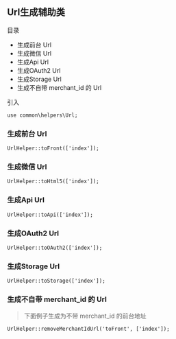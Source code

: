 ## Url生成辅助类

目录

- 生成前台 Url
- 生成微信 Url
- 生成Api Url
- 生成OAuth2 Url
- 生成Storage Url
- 生成不自带 merchant_id 的 Url

引入

```
use common\helpers\Url;
```

### 生成前台 Url

```
UrlHelper::toFront(['index']);
```

### 生成微信 Url

```
UrlHelper::toHtml5(['index']);
```

### 生成Api Url

```
UrlHelper::toApi(['index']);
```

### 生成OAuth2 Url

```
UrlHelper::toOAuth2(['index']);
```

### 生成Storage Url

```
UrlHelper::toStorage(['index']);
```

### 生成不自带 merchant_id 的 Url

> 下面例子生成为不带 merchant_id 的前台地址

```
UrlHelper::removeMerchantIdUrl('toFront', ['index']);
```

